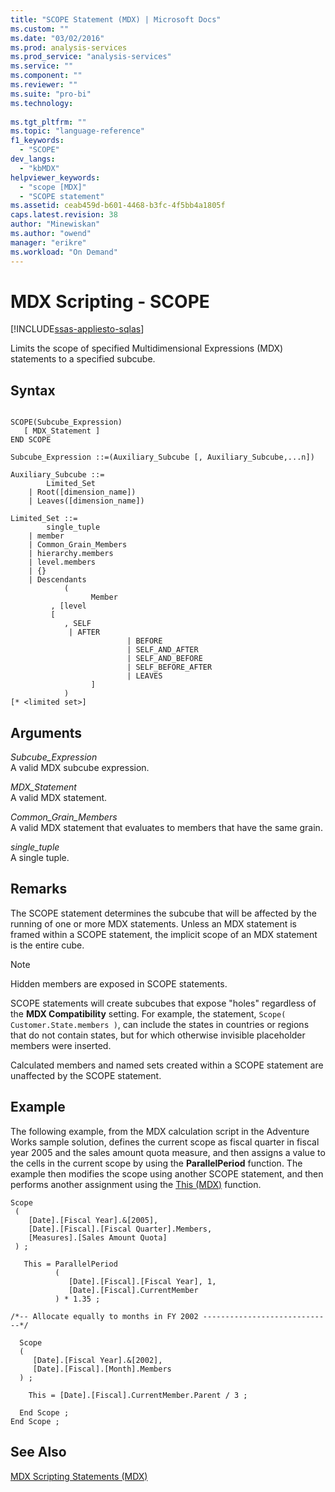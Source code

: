 ```yaml
---
title: "SCOPE Statement (MDX) | Microsoft Docs"
ms.custom: ""
ms.date: "03/02/2016"
ms.prod: analysis-services
ms.prod_service: "analysis-services"
ms.service: ""
ms.component: ""
ms.reviewer: ""
ms.suite: "pro-bi"
ms.technology: 
  
ms.tgt_pltfrm: ""
ms.topic: "language-reference"
f1_keywords: 
  - "SCOPE"
dev_langs: 
  - "kbMDX"
helpviewer_keywords: 
  - "scope [MDX]"
  - "SCOPE statement"
ms.assetid: ceab459d-b601-4468-b3fc-4f5bb4a1805f
caps.latest.revision: 38
author: "Minewiskan"
ms.author: "owend"
manager: "erikre"
ms.workload: "On Demand"
---
```

# MDX Scripting - SCOPE
[!INCLUDE[ssas-appliesto-sqlas](../includes/ssas-appliesto-sqlas.md)]

  Limits the scope of specified Multidimensional Expressions (MDX) statements to a specified subcube.  
  
## Syntax  
  
```  
  
SCOPE(Subcube_Expression)   
   [ MDX_Statement ]  
END SCOPE  
  
Subcube_Expression ::=(Auxiliary_Subcube [, Auxiliary_Subcube,...n])  
  
Auxiliary_Subcube ::=   
        Limited_Set   
    | Root([dimension_name])   
    | Leaves([dimension_name])  
  
Limited_Set ::=   
        single_tuple   
    | member   
    | Common_Grain_Members   
    | hierarchy.members   
    | level.members   
    | {}   
    | Descendants  
            (  
                  Member  
         , [level  
         [  
            , SELF   
             | AFTER   
                          | BEFORE   
                          | SELF_AND_AFTER   
                          | SELF_AND_BEFORE   
                          | SELF_BEFORE_AFTER   
                          | LEAVES  
                  ]  
            )   
[* <limited set>]  
```  
  
## Arguments  
 *Subcube_Expression*  
 A valid MDX subcube expression.  
  
 *MDX_Statement*  
 A valid MDX statement.  
  
 *Common_Grain_Members*  
 A valid MDX statement that evaluates to members that have the same grain.  
  
 *single_tuple*  
 A single tuple.  
  
## Remarks  
 The SCOPE statement determines the subcube that will be affected by the running of one or more MDX statements. Unless an MDX statement is framed within a SCOPE statement, the implicit scope of an MDX statement is the entire cube.  
  
> [!NOTE]  
>  Hidden members are exposed in SCOPE statements.  
  
 SCOPE statements will create subcubes that expose "holes" regardless of the **MDX Compatibility** setting. For example, the statement, `Scope( Customer.State.members )`, can include the states in countries or regions that do not contain states, but for which otherwise invisible placeholder members were inserted.  
  
 Calculated members and named sets created within a SCOPE statement are unaffected by the SCOPE statement.  
  
## Example  
 The following example, from the MDX calculation script in the Adventure Works sample solution, defines the current scope as fiscal quarter in fiscal year 2005 and the sales amount quota measure, and then assigns a value to the cells in the current scope by using the **ParallelPeriod** function. The example then modifies the scope using another SCOPE statement, and then performs another assignment using the [This (MDX)](../mdx/this-mdx.md) function.  
  
```  
Scope   
 (   
    [Date].[Fiscal Year].&[2005],  
    [Date].[Fiscal].[Fiscal Quarter].Members,  
    [Measures].[Sales Amount Quota]  
 ) ;     
  
   This = ParallelPeriod                               
          (   
             [Date].[Fiscal].[Fiscal Year], 1,  
             [Date].[Fiscal].CurrentMember   
          ) * 1.35 ;  
  
/*-- Allocate equally to months in FY 2002 -----------------------------*/  
  
  Scope   
  (   
     [Date].[Fiscal Year].&[2002],  
     [Date].[Fiscal].[Month].Members   
  ) ;     
  
    This = [Date].[Fiscal].CurrentMember.Parent / 3 ;     
  
  End Scope ;     
End Scope ;     
```  
  
## See Also  
 [MDX Scripting Statements &#40;MDX&#41;](../mdx/mdx-scripting-statements-mdx.md)  
  
  
